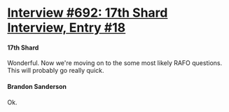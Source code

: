 # [Interview #692: 17th Shard Interview, Entry #18](https://www.theoryland.com/intvmain.php?i=692#18)

#### 17th Shard

Wonderful. Now we're moving on to the some most likely RAFO questions. This will probably go really quick.

#### Brandon Sanderson

Ok.


